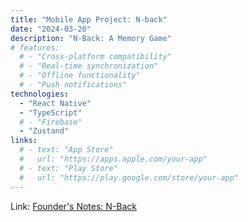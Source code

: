 ```yaml
---
title: "Mobile App Project: N-back"
date: "2024-03-20"
description: "N-Back: A Memory Game"
# features:
  # - "Cross-platform compatibility"
  # - "Real-time synchronization"
  # - "Offline functionality"
  # - "Push notifications"
technologies:
  - "React Native"
  - "TypeScript"
  # - "Firebase"
  - "Zustand"
links:
  # - text: "App Store"
  #   url: "https://apps.apple.com/your-app"
  # - text: "Play Store"
  #   url: "https://play.google.com/store/your-app"
---
```


Link: [Founder's Notes: N-Back](https://brandonshoop.com/projects/nback-app)